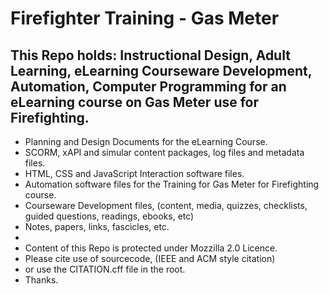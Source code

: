 # Firefighter Training - Gas Meter
This Repo holds: Instructional Design, Adult Learning, eLearning Courseware Development, Automation, Computer Programming for an eLearning course on Gas Meter use for Firefighting.  
-
- Planning and Design Documents for the eLearning Course.
- SCORM, xAPI and simular content packages, log files and metadata files.
- HTML, CSS and JavaScript Interaction software files. 
- Automation software files for the Training for Gas Meter for Firefighting course. 
- Courseware Development files, (content, media, quizzes, checklists, guided questions, readings, ebooks, etc)
- Notes, papers, links, fascicles, etc.
- 
- Content of this Repo is protected under Mozzilla 2.0 Licence.
- Please cite use of sourcecode, (IEEE and ACM style citation)
- or use the CITATION.cff file in the root.
- Thanks. 

